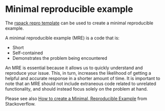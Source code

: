 # Minimal reproducible example

The [rspack repro template](https://github.com/web-infra-dev/rspack-repro) can be used to create a minimal reproducible example.

A minimal reproducible example (MRE) is a code that is:

- Short
- Self-contained
- Demonstrates the problem being encountered

An MRE is essential because it allows us to quickly understand and reproduce your issue.
This, in turn, increases the likelihood of getting a helpful and accurate response in a shorter amount of time.
It is important to note that an MRE should not include extraneous code related to unrelated functionality,
and should instead focus solely on the problem at hand.

Please see also [How to create a Minimal, Reproducible Example](https://stackoverflow.com/help/minimal-reproducible-example) from Stackoverflow.
